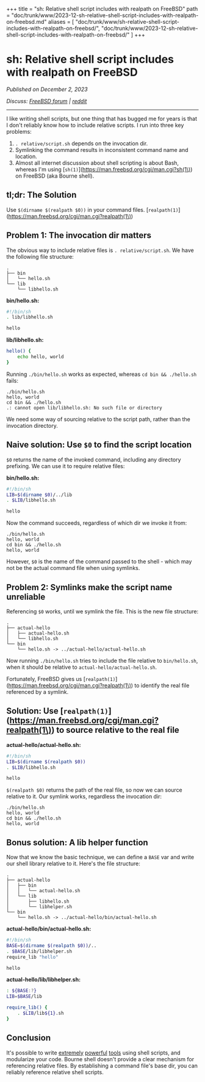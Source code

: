 +++
title = "sh: Relative shell script includes with realpath on FreeBSD"
path = "doc/trunk/www/2023-12-sh-relative-shell-script-includes-with-realpath-on-freebsd.md"
aliases = [
  "doc/trunk/www/sh-relative-shell-script-includes-with-realpath-on-freebsd/",
  "doc/trunk/www/2023-12-sh-relative-shell-script-includes-with-realpath-on-freebsd/"
]
+++

# sh: Relative shell script includes with realpath on FreeBSD

_Published on December 2, 2023_

_Discuss:
[FreeBSD forum](https://forums.freebsd.org/threads/article-relative-shell-script-includes-with-realpath-on-freebsd.91270/)
\|
[reddit](https://www.reddit.com/r/freebsd/comments/189k7d8/sh_relative_shell_script_includes_with_realpath/)_

---

I like writing shell scripts, but one thing that has bugged me for years is that I don't reliably know how to include relative scripts.
I run into three key problems:

1. `. relative/script.sh` depends on the invocation dir.
2. Symlinking the command results in inconsistent command name and location.
3. Almost all internet discussion about shell scripting is about Bash, whereas I'm using [`sh(1)`](https://man.freebsd.org/cgi/man.cgi?sh(1\)) on FreeBSD (aka Bourne shell).

## tl;dr: The Solution

Use `$(dirname $(realpath $0))` in your command files. [`realpath(1)`](https://man.freebsd.org/cgi/man.cgi?realpath(1\))

## Problem 1: The invocation dir matters

The obvious way to include relative files is `. relative/script.sh`.
We have the following file structure:

```
.
├── bin
│   └── hello.sh
└── lib
    └── libhello.sh
```

**bin/hello.sh:**

```sh
#!/bin/sh
. lib/libhello.sh

hello
```

**lib/libhello.sh:**

```sh
hello() {
    echo hello, world
}
```

Running `./bin/hello.sh` works as expected, whereas `cd bin && ./hello.sh` fails:

```
./bin/hello.sh
hello, world
cd bin && ./hello.sh
.: cannot open lib/libhello.sh: No such file or directory
```

We need some way of sourcing relative to the script path, rather than the invocation directory.

## Naive solution: Use `$0` to find the script location

`$0` returns the name of the invoked command, including any directory prefixing.
We can use it to require relative files:

**bin/hello.sh:**

```sh
#!/bin/sh
LIB=$(dirname $0)/../lib
. $LIB/libhello.sh

hello
```

Now the command succeeds, regardless of which dir we invoke it from:

```
./bin/hello.sh
hello, world
cd bin && ./hello.sh
hello, world
```

However, `$0` is the name of the command passed to the shell - which may not be the actual command file when using symlinks.

## Problem 2: Symlinks make the script name unreliable

Referencing `$0` works, until we symlink the file.
This is the new file structure:

```
.
├── actual-hello
│   ├── actual-hello.sh
│   └── libhello.sh
└── bin
    └── hello.sh -> ../actual-hello/actual-hello.sh
```

Now running `./bin/hello.sh` tries to include the file relative to `bin/hello.sh`, when it should be relative to `actual-hello/actual-hello.sh`.

Fortunately, FreeBSD gives us [`realpath(1)`](https://man.freebsd.org/cgi/man.cgi?realpath(1\)) to identify the real file referenced by a symlink.

## Solution: Use [`realpath(1)`](https://man.freebsd.org/cgi/man.cgi?realpath(1\)) to source relative to the real file

**actual-hello/actual-hello.sh:**

```sh
#!/bin/sh
LIB=$(dirname $(realpath $0))
. $LIB/libhello.sh

hello
```

`$(realpath $0)` returns the path of the real file, so now we can source relative to it.
Our symlink works, regardless the invocation dir:

```
./bin/hello.sh
hello, world
cd bin && ./hello.sh
hello, world
```

## Bonus solution: A lib helper function

Now that we know the basic technique, we can define a `BASE` var and write our shell library relative to it.
Here's the file structure:

```
.
├── actual-hello
│   ├── bin
│   │   └── actual-hello.sh
│   └── lib
│       ├── libhello.sh
│       └── libhelper.sh
└── bin
    └── hello.sh -> ../actual-hello/bin/actual-hello.sh
```

**actual-hello/bin/actual-hello.sh:**

```sh
#!/bin/sh
BASE=$(dirname $(realpath $0))/..
. $BASE/lib/libhelper.sh
require_lib "hello"

hello
```

**actual-hello/lib/libhelper.sh:**

```sh
: ${BASE:?}
LIB=$BASE/lib

require_lib() {
    . $LIB/lib${1}.sh
}
```

## Conclusion

It's possible to write [extremely](https://github.com/freebsd/poudriere) [powerful](https://github.com/churchers/vm-bhyve) [tools](https://github.com/BastilleBSD/bastille) using shell scripts, and modularize your code.
Bourne shell doesn't provide a clear mechanism for referencing relative files.
By establishing a command file's base dir, you can reliably reference relative shell scripts.
